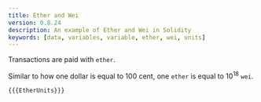 ```yaml
---
title: Ether and Wei
version: 0.8.24
description: An example of Ether and Wei in Solidity
keywords: [data, variables, variable, ether, wei, units]
---
```


Transactions are paid with `ether`.

Similar to how one dollar is equal to 100 cent, one `ether` is equal to 10<sup>18</sup> `wei`.

```solidity
{{{EtherUnits}}}
```

